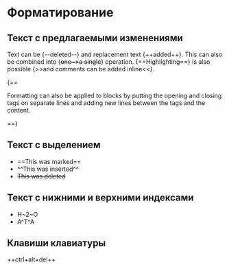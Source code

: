 # Форматирование

## Текст с предлагаемыми изменениями

Text can be {--deleted--} and replacement text {++added++}. This can also be
combined into {~~one~>a single~~} operation. {==Highlighting==} is also
possible {>>and comments can be added inline<<}.

{==

Formatting can also be applied to blocks by putting the opening and closing
tags on separate lines and adding new lines between the tags and the content.

==}

## Текст с выделением

- ==This was marked==
- ^^This was inserted^^
- ~~This was deleted~~

## Текст с нижними и верхними индексами

- H~2~O
- A^T^A

## Клавиши клавиатуры

++ctrl+alt+del++
